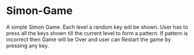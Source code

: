 # Simon-Game
A simple Simon Game. Each level a random key will be shown. User has to press all the keys shown till the current level to form a pattern. If pattern is incorrect then Game will be Over and user can Restart the game by pressing any key.
